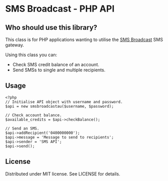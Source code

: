 SMS Broadcast - PHP API
=======================

Who should use this library?
----------------------------

This class is for PHP applications wanting to utilise the [SMS Broadcast](https://www.smsbroadcast.com.au) SMS gateway.

Using this class you can:

* Check SMS credit balance of an account.
* Send SMSs to single and multiple recipients.


Usage
-----

    <?php
    // Initialise API object with username and password.
    $api = new smsbroadcastau($username, $password);
    
    // Check account balance.
    $available_credits = $api->checkBalance();
    
    // Send an SMS.
    $api->addRecipient('0400000000');
    $api->message = 'Message to send to recipients';
    $api->sender = 'SMS API';
    $api->send();


License
-------

Distributed under MIT license. See LICENSE for details.
